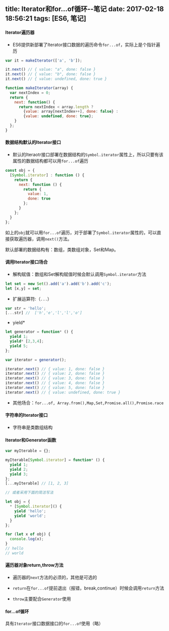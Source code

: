 title: Iterator和for...of循环--笔记
date: 2017-02-18 18:56:21
tags: [ES6, 笔记]
---

#### Iterator遍历器

* ES6提供新部署了Iterator接口数据的遍历命令`for...of`，实际上是个指针遍历

```js
var it = makeIterator(['a', 'b']);

it.next() // { value: "a", done: false }
it.next() // { value: "b", done: false }
it.next() // { value: undefined, done: true }

function makeIterator(array) {
  var nextIndex = 0;
  return {
    next: function() {
      return nextIndex < array.length ?
        {value: array[nextIndex++], done: false} :
        {value: undefined, done: true};
    }
  };
}
```

<!-- more -->

#### 数据结构默认的Iterator接口

* 默认的Iteraotr接口部署在数据结构的`Symbol.iterator`属性上，所以只要有该属性的数据结构都可以用`for...of`遍历

```js
const obj = {
  [Symbol.iterator] : function () {
    return {
      next: function () {
        return {
          value: 1,
          done: true
        };
      }
    };
  }
};
```

如上的`obj`就可以用`for...of`遍历，对于部署了`Symbol.iterator`属性的，可以直接获取遍历器，调用`next()`方法。

默认部署的数据结构有：数组，类数组对象，Set和Map。

#### 调用Iterator接口场合

* 解构赋值：数组和Set解构赋值时候会默认调用`Symbol.iterator`方法

```js
let set = new Set().add('a').add('b').add('c');
let [x,y] = set;
```

* 扩展运算符:（`...`）

```js
var str = 'hello';
[...str] //  ['h','e','l','l','o']
```

* yield*

```js
let generator = function* () {
  yield 1;
  yield* [2,3,4];
  yield 5;
};

var iterator = generator();

iterator.next() // { value: 1, done: false }
iterator.next() // { value: 2, done: false }
iterator.next() // { value: 3, done: false }
iterator.next() // { value: 4, done: false }
iterator.next() // { value: 5, done: false }
iterator.next() // { value: undefined, done: true }
```

* 其他场合：`for...of, Array.from(),Map,Set,Promise.all(),Promise.race`

#### 字符串的Iterator接口

* 字符串是类数组结构

#### Iterator和Generator函数

```js
var myIterable = {};

myIterable[Symbol.iterator] = function* () {
  yield 1;
  yield 2;
  yield 3;
};
[...myIterable] // [1, 2, 3]

// 或者采用下面的简洁写法

let obj = {
  * [Symbol.iterator]() {
    yield 'hello';
    yield 'world';
  }
};

for (let x of obj) {
  console.log(x);
}
// hello
// world
```

#### 遍历器对象return,throw方法

* 遍历器的`next`方法的必须的，其他是可选的

* `return`在`for...of`提前退出（报错，break,continue）时候会调用`return`方法

* `throw`主要配合`Generator`使用

#### for...of循环

具有`Iterator`接口数据接口的`for...of`使用（略）








